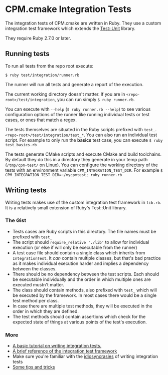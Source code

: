 # CPM.cmake Integration Tests

The integration tests of CPM.cmake are written in Ruby. They use a custom integration test framework which extends the [Test::Unit](https://www.rubydoc.info/github/test-unit/test-unit/Test/Unit) library.

They require Ruby 2.7.0 or later.

## Running tests

To run all tests from the repo root execute:

```
$ ruby test/integration/runner.rb
```

The runner will run all tests and generate a report of the execution.

The current working directory doesn't matter. If you are in `<repo-root>/test/integration`, you can run simply `$ ruby runner.rb`.

You can execute with `--help` (`$ ruby runner.rb --help`) to see various configuration options of the runner like running individual tests or test cases, or ones that match a regex.

The tests themselves are situated in the Ruby scripts prefixed with `test_`. `<repo-root>/test/integration/test_*`. You can also run an individual test script. For example to only run the **basics** test case, you can execute `$ ruby test_basics.rb`

The tests generate CMake scripts and execute CMake and build toolchains. By default they do this in a directory they generate in your temp path (`/tmp/cpm-test/` on Linux). You can configure the working directory of the tests with an environment variable `CPM_INTEGRATION_TEST_DIR`. For example `$ CPM_INTEGRATION_TEST_DIR=~/mycpmtest; ruby runner.rb`

## Writing tests

Writing tests makes use of the custom integration test framework in `lib.rb`. It is a relatively small extension of Ruby's Test::Unit library.

### The Gist

* Tests cases are Ruby scripts in this directory. The file names must be prefixed with `test_`
* The script should `require_relative './lib'` to allow for individual execution (or else if will only be executable from the runner)
* A test case file should contain a single class which inherits from `IntegrationTest`. It *can* contain multiple classes, but that's bad practice as it makes individual execution harder and implies a dependency between the classes.
* There should be no dependency between the test scripts. Each should be executable individually and the order in which multiple ones are executed mustn't matter.
* The class should contain methods, also prefixed with `test_` which will be executed by the framework. In most cases there would be a single test method per class.
* In case there are multiple test methods, they will be executed in the order in which they are defined.
* The test methods should contain assertions which check for the expected state of things at various points of the test's execution.

### More

* [A basic tutorial on writing integration tests.](tutorial.md)
* [A brief reference of the integration test framework](reference.md)
* Make sure you're familiar with the [idiosyncrasies](idiosyncrasies.md) of writing integration tests
* [Some tips and tricks](tips.md)
